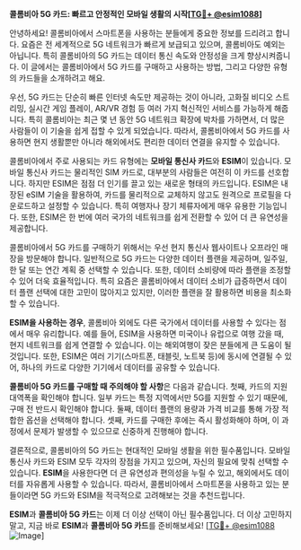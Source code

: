**콜롬비아 5G 카드: 빠르고 안정적인 모바일 생활의 시작[[TG💪+ @esim1088](https://t.me/s/esim1088)]**

안녕하세요! 콜롬비아에서 스마트폰을 사용하는 분들에게 중요한 정보를 드리려고 합니다. 요즘은 전 세계적으로 5G 네트워크가 빠르게 보급되고 있으며, 콜롬비아도 예외는 아닙니다. 특히 콜롬비아의 5G 카드는 데이터 통신 속도와 안정성을 크게 향상시켜줍니다. 이 글에서는 콜롬비아에서 5G 카드를 구매하고 사용하는 방법, 그리고 다양한 유형의 카드들을 소개하려고 해요.

우선, 5G 카드는 단순히 빠른 인터넷 속도만 제공하는 것이 아니라, 고화질 비디오 스트리밍, 실시간 게임 플레이, AR/VR 경험 등 여러 가지 혁신적인 서비스를 가능하게 해줍니다. 특히 콜롬비아는 최근 몇 년 동안 5G 네트워크 확장에 박차를 가하면서, 더 많은 사람들이 이 기술을 쉽게 접할 수 있게 되었습니다. 따라서, 콜롬비아에서 5G 카드를 사용하면 현지 생활뿐만 아니라 해외에서도 편리한 데이터 연결을 유지할 수 있습니다.

콜롬비아에서 주로 사용되는 카드 유형에는 **모바일 통신사 카드**와 **ESIM**이 있습니다. 모바일 통신사 카드는 물리적인 SIM 카드로, 대부분의 사람들은 여전히 이 카드를 선호합니다. 하지만 ESIM은 점점 더 인기를 끌고 있는 새로운 형태의 카드입니다. ESIM은 내장된 eSIM 기술을 활용하여, 카드를 물리적으로 교체하지 않고도 원격으로 프로필을 다운로드하고 설정할 수 있습니다. 특히 여행자나 장기 체류자에게 매우 유용한 기능입니다. 또한, ESIM은 한 번에 여러 국가의 네트워크를 쉽게 전환할 수 있어 더 큰 유연성을 제공합니다.

콜롬비아에서 5G 카드를 구매하기 위해서는 우선 현지 통신사 웹사이트나 오프라인 매장을 방문해야 합니다. 일반적으로 5G 카드는 다양한 데이터 플랜을 제공하며, 일주일, 한 달 또는 연간 계획 중 선택할 수 있습니다. 또한, 데이터 소비량에 따라 플랜을 조정할 수 있어 더욱 효율적입니다. 특히 요즘은 콜롬비아에서 데이터 소비가 급증하면서 데이터 플랜 선택에 대한 고민이 많아지고 있지만, 이러한 플랜을 잘 활용하면 비용을 최소화할 수 있습니다.

**ESIM을 사용하는 경우**, 콜롬비아 외에도 다른 국가에서 데이터를 사용할 수 있다는 점에서 매우 유리합니다. 예를 들어, ESIM을 사용하면 미국이나 유럽으로 여행 갔을 때, 현지 네트워크를 쉽게 연결할 수 있습니다. 이는 해외여행이 잦은 분들에게 큰 도움이 될 것입니다. 또한, ESIM은 여러 기기(스마트폰, 태블릿, 노트북 등)에 동시에 연결될 수 있어, 하나의 카드로 다양한 기기에서 데이터를 공유할 수 있습니다.

**콜롬비아 5G 카드를 구매할 때 주의해야 할 사항**은 다음과 같습니다. 첫째, 카드의 지원 대역폭을 확인해야 합니다. 일부 카드는 특정 지역에서만 5G를 지원할 수 있기 때문에, 구매 전 반드시 확인해야 합니다. 둘째, 데이터 플랜의 용량과 가격 비교를 통해 가장 적합한 옵션을 선택해야 합니다. 셋째, 카드를 구매한 후에는 즉시 활성화해야 하며, 이 과정에서 문제가 발생할 수 있으므로 신중하게 진행해야 합니다.

결론적으로, 콜롬비아의 5G 카드는 현대적인 모바일 생활을 위한 필수품입니다. 모바일 통신사 카드와 ESIM 모두 각자의 장점을 가지고 있으며, 자신의 필요에 맞춰 선택할 수 있습니다. **ESIM**을 사용한다면 더 큰 유연성과 편의성을 누릴 수 있고, 해외에서도 데이터를 자유롭게 사용할 수 있습니다. 따라서, 콜롬비아에서 스마트폰을 사용하고 있는 분들이라면 5G 카드와 ESIM을 적극적으로 고려해보는 것을 추천드립니다.

**ESIM**과 **콜롬비아 5G 카드**는 이제 더 이상 선택이 아닌 필수품입니다. 더 이상 고민하지 말고, 지금 바로 **ESIM**과 **콜롬비아 5G 카드**를 준비해보세요! [[TG💪+ @esim1088](https://t.me/s/esim1088) ![Image](https://i.postimg.cc/Y0z9fWf4/image.png)]